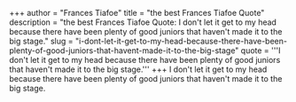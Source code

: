 +++
author = "Frances Tiafoe"
title = "the best Frances Tiafoe Quote"
description = "the best Frances Tiafoe Quote: I don't let it get to my head because there have been plenty of good juniors that haven't made it to the big stage."
slug = "i-dont-let-it-get-to-my-head-because-there-have-been-plenty-of-good-juniors-that-havent-made-it-to-the-big-stage"
quote = '''I don't let it get to my head because there have been plenty of good juniors that haven't made it to the big stage.'''
+++
I don't let it get to my head because there have been plenty of good juniors that haven't made it to the big stage.
